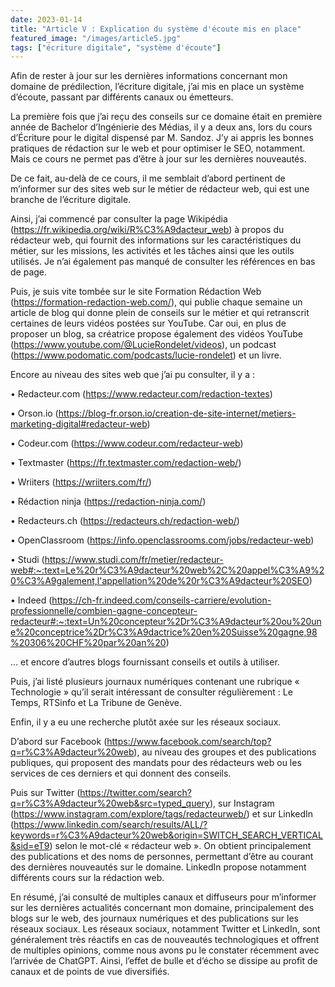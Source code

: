 ```yaml
---
date: 2023-01-14
title: "Article V : Explication du système d'écoute mis en place"
featured_image: "/images/article5.jpg"
tags: ["écriture digitale", "système d'écoute"]
---
```


Afin de rester à jour sur les dernières informations concernant mon domaine de prédilection, l’écriture digitale, j’ai mis en place un système d’écoute, passant par différents canaux ou émetteurs.

La première fois que j’ai reçu des conseils sur ce domaine était en première année de Bachelor d’Ingénierie des Médias, il y a deux ans, lors du cours d’Écriture pour le digital dispensé par M. Sandoz. J’y ai appris les bonnes pratiques de rédaction sur le web et pour optimiser le SEO, notamment. Mais ce cours ne permet pas d’être à jour sur les dernières nouveautés.

De ce fait, au-delà de ce cours, il me semblait d’abord pertinent de m’informer sur des sites web sur le métier de rédacteur web, qui est une branche de l’écriture digitale.

Ainsi, j’ai commencé par consulter la page Wikipédia (https://fr.wikipedia.org/wiki/R%C3%A9dacteur_web) à propos du rédacteur web, qui fournit des informations sur les caractéristiques du métier, sur les missions, les activités et les tâches ainsi que les outils utilisés. Je n’ai également pas manqué de consulter les références en bas de page.

Puis, je suis vite tombée sur le site Formation Rédaction Web (https://formation-redaction-web.com/), qui publie chaque semaine un article de blog qui donne plein de conseils sur le métier et qui retranscrit certaines de leurs vidéos postées sur YouTube. Car oui, en plus de proposer un blog, sa créatrice propose également des vidéos YouTube (https://www.youtube.com/@LucieRondelet/videos), un podcast (https://www.podomatic.com/podcasts/lucie-rondelet) et un livre.

Encore au niveau des sites web que j’ai pu consulter, il y a :

•	Redacteur.com (https://www.redacteur.com/redaction-textes)

•	Orson.io (https://blog-fr.orson.io/creation-de-site-internet/metiers-marketing-digital#redacteur-web) 

•	Codeur.com (https://www.codeur.com/redacteur-web)

•	Textmaster (https://fr.textmaster.com/redaction-web/)

•	Wriiters (https://wriiters.com/fr/)

•	Rédaction ninja (https://redaction-ninja.com/)

•	Redacteurs.ch (https://redacteurs.ch/redaction-web/)

•	OpenClassroom (https://info.openclassrooms.com/jobs/redacteur-web)

•	Studi (https://www.studi.com/fr/metier/redacteur-web#:~:text=Le%20r%C3%A9dacteur%20web%2C%20appel%C3%A9%20%C3%A9galement,l'appellation%20de%20r%C3%A9dacteur%20SEO)

•	Indeed (https://ch-fr.indeed.com/conseils-carriere/evolution-professionnelle/combien-gagne-concepteur-redacteur#:~:text=Un%20concepteur%2Dr%C3%A9dacteur%20ou%20une%20conceptrice%2Dr%C3%A9dactrice%20en%20Suisse%20gagne,98%20306%20CHF%20par%20an%20)

… et encore d’autres blogs fournissant conseils et outils à utiliser.

Puis, j’ai listé plusieurs journaux numériques contenant une rubrique « Technologie » qu’il serait intéressant de consulter régulièrement : Le Temps, RTSinfo et La Tribune de Genève.

Enfin, il y a eu une recherche plutôt axée sur les réseaux sociaux.

D’abord sur Facebook (https://www.facebook.com/search/top?q=r%C3%A9dacteur%20web), au niveau des groupes et des publications publiques, qui proposent des mandats pour des rédacteurs web ou les services de ces derniers et qui donnent des conseils.

Puis sur Twitter (https://twitter.com/search?q=r%C3%A9dacteur%20web&src=typed_query), sur Instagram (https://www.instagram.com/explore/tags/redacteurweb/) et sur LinkedIn (https://www.linkedin.com/search/results/ALL/?keywords=r%C3%A9dacteur%20web&origin=SWITCH_SEARCH_VERTICAL&sid=eT9) selon le mot-clé « rédacteur web ». On obtient principalement des publications et des noms de personnes, permettant d’être au courant des dernières nouveautés sur le domaine. LinkedIn propose notamment différents cours sur la rédaction web.

En résumé, j’ai consulté de multiples canaux et diffuseurs pour m’informer sur les dernières actualités concernant mon domaine, principalement des blogs sur le web, des journaux numériques et des publications sur les réseaux sociaux. Les réseaux sociaux, notamment Twitter et LinkedIn, sont généralement très réactifs en cas de nouveautés technologiques et offrent de multiples opinions, comme nous avons pu le constater récemment avec l’arrivée de ChatGPT. Ainsi, l’effet de bulle et d’écho se dissipe au profit de canaux et de points de vue diversifiés.
